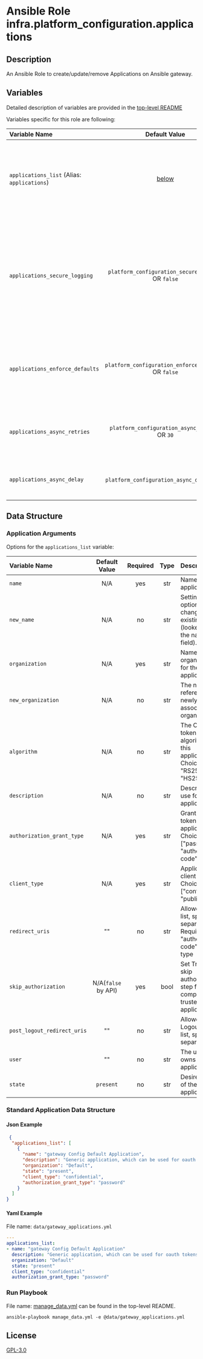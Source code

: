 # Ansible Role infra.platform_configuration.applications

## Description

An Ansible Role to create/update/remove Applications on Ansible gateway.

## Variables

Detailed description of variables are provided in the [top-level README](../../README.md)

Variables specific for this role are following:

| Variable Name                                         |                    Default Value                    | Required | Description                                                                                                                                                        |                                        |
|:------------------------------------------------------|:---------------------------------------------------:|:--------:|:-------------------------------------------------------------------------------------------------------------------------------------------------------------------|:--------------------------------------:|
| `applications_list` (Alias: `applications`)        |           [below](#application-arguments)           |   yes    | Data structure describing your applications entries described below. Alias: applications                                                                           | [more](../../README.md#data-variables) |
| `applications_secure_logging`   |  `platform_configuration_secure_logging` OR `false`  |    no    | Whether or not to include the sensitive Application role tasks in the log. Set this value to `True` if you will be providing your sensitive values from elsewhere. |
| `applications_enforce_defaults` | `platform_configuration_enforce_defaults` OR `false` |    no    | Whether or not to enforce default option values on only the applications role                                                                                      |
| `applications_async_retries`    |    `platform_configuration_async_retries` OR `30`    |    no    | This variable sets the number of retries to attempt for the role.                                                                                                  |
| `applications_async_delay`      |     `platform_configuration_async_delay` OR `1`      |    no    | This sets the delay between retries for the role.                                                                                                                  |

## Data Structure

### Application Arguments

Options for the `applications_list` variable:

| Variable Name               |    Default Value    | Required | Type | Description                                                                            |
|:----------------------------|:-------------------:|:--------:|:----:|:---------------------------------------------------------------------------------------|
| `name`                      |         N/A         |   yes    | str  | Name of application                                                                    |
| `new_name`                  |         N/A         |    no    | str  | Setting this option will change the existing name (looked up via the name field).      |
| `organization`              |         N/A         |   yes    | str  | Name of the organization for the application                                           |
| `new_organization`          |         N/A         |    no    | str  | The name or ID referencing newly associated organization                               |
| `algorithm`                 |         N/A         |    no    | str  | The OIDC token signing algorithm for this application. Choices: ["", "RS256", "HS256"] |
| `description`               |         N/A         |    no    | str  | Description to use for the application.                                                |
| `authorization_grant_type`  |         N/A         |   yes    | str  | Grant type for tokens in this application, Choices: ["password", "authorization-code"] |
| `client_type`               |         N/A         |   yes    | str  | Application client type. Choices: ["confidential", "public"]                           |
| `redirect_uris`             |         ""          |    no    | str  | Allowed urls list, space separated. Required with "authorization-code" grant type      |
| `skip_authorization`        | N/A(`false` by API) |   yes    | bool | Set True to skip authorization step for completely trusted applications.               |
| `post_logout_redirect_uris` |         ""          |    no    | str  | Allowed Post Logout URIs list, space separated.                                        |
| `user`                      |         ""          |    no    | str  | The user who owns this application.                                                    |
| `state`                     |      `present`      |    no    | str  | Desired state of the application.                                                      |

### Standard Application Data Structure

#### Json Example

```json
 {
  "applications_list": [
    {
      "name": "gateway Config Default Application",
      "description": "Generic application, which can be used for oauth tokens",
      "organization": "Default",
      "state": "present",
      "client_type": "confidential",
      "authorization_grant_type": "password"
    }
  ]
}
```

#### Yaml Example

File name: `data/gateway_applications.yml`

```yaml
---
applications_list:
- name: "gateway Config Default Application"
  description: "Generic application, which can be used for oauth tokens"
  organization: "Default"
  state: "present"
  client_type: "confidential"
  authorization_grant_type: "password"
```

### Run Playbook

File name: [manage_data.yml](../../README.md#example-ansible-playbook) can be found in the top-level README.

```shell
ansible-playbook manage_data.yml -e @data/gateway_applications.yml
```

## License

[GPL-3.0](https://github.com/redhat-cop/aap_configuration#licensing)
